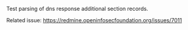 Test parsing of dns response additional section records.

Related issue:
https://redmine.openinfosecfoundation.org/issues/7011